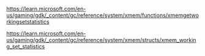 https://learn.microsoft.com/en-us/gaming/gdk/_content/gc/reference/system/xmem/functions/xmemgetworkingsetstatistics

https://learn.microsoft.com/en-us/gaming/gdk/_content/gc/reference/system/xmem/structs/xmem_working_set_statistics
